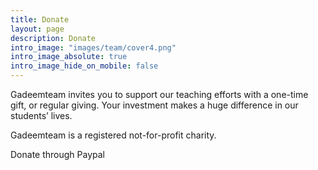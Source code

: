 ```yaml
---
title: Donate
layout: page
description: Donate
intro_image: "images/team/cover4.png"
intro_image_absolute: true
intro_image_hide_on_mobile: false
---
```


Gadeemteam invites you to support our teaching efforts with a one-time gift, or regular giving. Your investment makes a huge difference in our students’ lives.

Gadeemteam is a registered not-for-profit charity. 

Donate through Paypal
